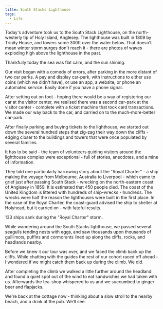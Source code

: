 ```yaml
---
title: South Stacks Lighthouse
tags:
  - Life
---
```




Today's adventure took us to the South Stack Lighthouse, on the north-westerly tip of Holy Island, Anglesey. The lighthouse was built in 1809 by Trinity House, and towers some 300ft over the water below. That doesn't mean winter storm surges don't reach it - there are photos of waves exploding high above the lighthouse in the past.

Thankfully today the sea was flat calm, and the sun shining.

Our visit began with a comedy of errors, after parking in the more distant of two car parks. A pay and display car-park, with instructions to either use coins (which we didn't have), or use an app, a website, or phone an automated service. Easily done if you have a phone signal.

After setting out on foot - hoping there would be a way of registering our car at the visitor center, we realised there was a second car-park at the visitor center - complete with a ticket machine that took card transactions. We made our way back to the car, and carried on to the much-more-better car-park.

After finally parking and buying tickets to the lighthouse, we started out down the several hundred steps that zig-zag their way down the cliffs - edging closer to the buildings and towers that were once populated by several families.

It has to be said - the team of volunteers guiding visitors around the lighthouse complex were exceptional - full of stories, anecdotes, and a mine of information.

They told one particularly harrowing story about the "Royal Charter" - a ship making the voyage from Melbourne, Australia to Liverpool - which came to grief just after passing South Stack - wrecking on the north-eastern coast of Anglesey in 1859. It is estimated that 450 people died. The coast of the United Kingdom is littered with hundreds of ship-wrecks - hundreds. The wrecks were half the reason the lighthouses were built in the first place. In the case of the Royal Charter, the coast-guard advised the ship to shelter at Holyhead, but it carried on - with fateful results.

133 ships sank during the "Royal Charter" storm.

While wandering around the South Stacks lighthouse, we passed several seagulls tending nests with eggs, and saw thousands upon thousands of guillimots, puffins and cormorants lined up along the cliffs, rocks, and headlands nearby.

Before we knew it our tour was over, and we faced the climb back up the cliffs. While chatting with the guides the rest of our cohort raced off ahead - I wondered if we might catch them back up during the climb. We did.

After completing the climb we walked a little further around the headland and found a quiet spot out of the wind to eat sandwiches we had taken with us. Afterwards the tea-shop whispered to us and we succumbed to ginger beer and flapjacks.

We're back at the cottage now - thinking about a slow stroll to the nearby beach, and a drink at the pub. We'll see.